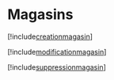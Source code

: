 # Magasins

[!include[creationmagasin](magasins.creationmagasin.autogen.md)]

[!include[modificationmagasin](magasins.modificationmagasin.autogen.md)]

[!include[suppressionmagasin](magasins.suppressionmagasin.autogen.md)]


































































































































